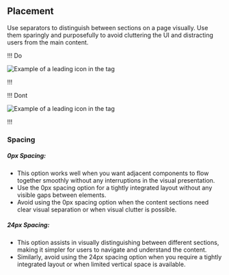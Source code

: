 
## Placement

Use separators to distinguish between sections on a page visually. Use them sparingly and purposefully to avoid cluttering the UI and distracting users from the main content.

!!! Do

![Example of a leading icon in the tag](/assets/components/separator/separator-do.png)

!!!

!!! Dont

![Example of a leading icon in the tag](/assets/components/separator/separator-dont.png)

!!!

### Spacing

##### 0px Spacing:
   - This option works well when you want adjacent components to flow together smoothly without any interruptions in the visual presentation.
   - Use the 0px spacing option for a tightly integrated layout without any visible gaps between elements.
   - Avoid using the 0px spacing option when the content sections need clear visual separation or when visual clutter is possible.

##### 24px Spacing:
   - This option assists in visually distinguishing between different sections, making it simpler for users to navigate and understand the content.
   - Similarly, avoid using the 24px spacing option when you require a tightly integrated layout or when limited vertical space is available.
